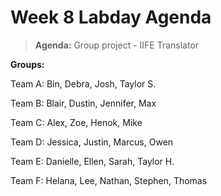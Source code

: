 # Week 8 Labday Agenda

> **Agenda:**  Group project - IIFE Translator


**Groups:**

Team A:  Bin, Debra, Josh, Taylor S.

Team B:  Blair, Dustin, Jennifer, Max

Team C:  Alex, Zoe, Henok, Mike

Team D:  Jessica, Justin, Marcus, Owen

Team E:  Danielle, Ellen, Sarah, Taylor H.

Team F:  Helana, Lee, Nathan, Stephen, Thomas

